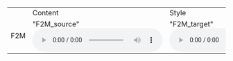 <script src="https://cdn.jsdelivr.net/combine/npm/tone@14.7.58,npm/@magenta/music@1.23.1/es6/core.js,npm/focus-visible@5,npm/html-midi-player@1.4.0"></script>
<midi-player
  src="https://github.com/w7852410/audio_sample/raw/gh-pages/test/get_0.mid"
  sound-font visualizer="#myVisualizer">
</midi-player>
<midi-visualizer type="piano-roll" id="myVisualizer"></midi-visualizer>
  <table>
  <tr>
    <td></td>
    <td>Content</td>
    <td>Style</td>
    <td>Conversion</td>
  </tr>
  
  <tr>
    <td>F2M</td>
    <td>
          "F2M_source"
          <audio controls autoplay>
                <source src="https://github.com/w7852410/audio_sample/raw/gh-pages/VCC2018/Female30001.wav" type="audio/mpeg">
          </audio></td>
    <td>
          "F2M_target"
          <audio controls autoplay>
                <source src="https://github.com/w7852410/audio_sample/raw/gh-pages/VCC2018/Male30001.wav" type="audio/mpeg">
          </audio></td>
    <td>
          "F2M_nvcneto"
          <audio controls autoplay>
                <source src="https://github.com/w7852410/audio_sample/raw/gh-pages/VCC2018/SF1-SM2-30001.wav" type="audio/mpeg">
          </audio></td>
  </tr>
  
</table>

